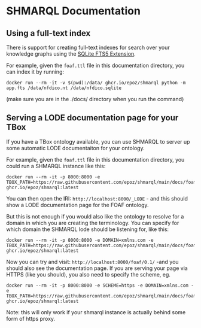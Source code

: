 # SHMARQL Documentation

## Using a full-text index

There is support for creating full-text indexes for search over your knowledge graphs using the [SQLite FTS5 Extension](https://www.sqlite.org/fts5.html).

For example, given the `foaf.ttl` file in this documentation directory, you can index it by running:

```
docker run --rm -it -v $(pwd):/data/ ghcr.io/epoz/shmarql python -m app.fts /data/nfdico.nt /data/nfdico.sqlite
```

(make sure you are in the ./docs/ directory when you run the command)

## Serving a LODE documentation page for your TBox

If you have a TBox ontology available, you can use SHMARQL to server up some automatic LODE documentaiton for your ontology.

For example, given the `foaf.ttl` file in this documentation directory, you could run a SHMARQL instance like this:

```
docker run --rm -it -p 8000:8000 -e TBOX_PATH=https://raw.githubusercontent.com/epoz/shmarql/main/docs/foaf.ttl ghcr.io/epoz/shmarql:latest
```

You can then open the IRI: `http://localhost:8000/_LODE` - and this should show a LODE documentation page for the FOAF ontology.

But this is not enough if you would also like the ontology to resolve for a domain in which you are creating the terminology.
You can specify for which domain the SHMARQL lode should be listening for, like this:

```
docker run --rm -it -p 8000:8000 -e DOMAIN=xmlns.com -e TBOX_PATH=https://raw.githubusercontent.com/epoz/shmarql/main/docs/foaf.ttl ghcr.io/epoz/shmarql:latest
```

Now you can try and visit: `http://localhost:8000/foaf/0.1/` -and you should also see the documentation page. If you are serving your page via HTTPS (like you should), you also need to specify the scheme, eg.

```
docker run --rm -it -p 8000:8000 -e SCHEME=https -e DOMAIN=xmlns.com -e TBOX_PATH=https://raw.githubusercontent.com/epoz/shmarql/main/docs/foaf.ttl ghcr.io/epoz/shmarql:latest
```

Note: this will only work if your shmarql instance is actually behind some form of https proxy.
